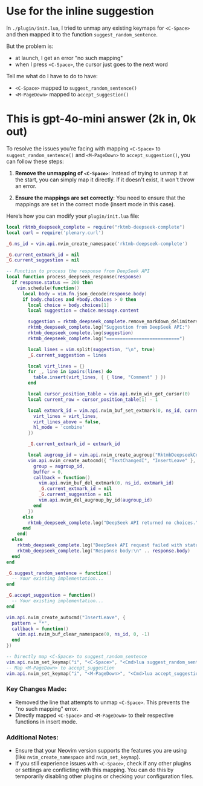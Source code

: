# Use <C-Space> for the inline suggestion

In `./plugin/init.lua`, I tried to unmap any existing keymaps for `<C-Space>` and then mapped it to the function `suggest_random_sentence`.

But the problem is:
- at launch, I get an error "no such mapping"
- when I press `<C-Space>`, the cursor just goes to the next word

Tell me what do I  have to do to have:
- `<C-Space>` mapped to `suggest_random_sentence()`
- `<M-PageDown>` mapped to `accept_suggestion()`





# This is gpt-4o-mini answer (2k in, 0k out)

To resolve the issues you're facing with mapping `<C-Space>` to `suggest_random_sentence()` and `<M-PageDown>` to `accept_suggestion()`, you can follow these steps:

1. **Remove the unmapping of `<C-Space>`**: Instead of trying to unmap it at the start, you can simply map it directly. If it doesn't exist, it won't throw an error.

2. **Ensure the mappings are set correctly**: You need to ensure that the mappings are set in the correct mode (insert mode in this case).

Here’s how you can modify your `plugin/init.lua` file:

```lua
local rktmb_deepseek_complete = require("rktmb-deepseek-complete")
local curl = require('plenary.curl')

_G.ns_id = vim.api.nvim_create_namespace('rktmb-deepseek-complete')

_G.current_extmark_id = nil
_G.current_suggestion = nil

-- Function to process the response from DeepSeek API
local function process_deepseek_response(response)
  if response.status == 200 then
    vim.schedule(function()
      local body = vim.fn.json_decode(response.body)
      if body.choices and #body.choices > 0 then
        local choice = body.choices[1]
        local suggestion = choice.message.content

        suggestion = rktmb_deepseek_complete.remove_markdown_delimiters(suggestion)
        rktmb_deepseek_complete.log("Suggestion from DeepSeek API:")
        rktmb_deepseek_complete.log(suggestion)
        rktmb_deepseek_complete.log("===========================")

        local lines = vim.split(suggestion, "\n", true)
        _G.current_suggestion = lines

        local virt_lines = {}
        for _, line in ipairs(lines) do
          table.insert(virt_lines, { { line, "Comment" } })
        end

        local cursor_position_table = vim.api.nvim_win_get_cursor(0)
        local current_row = cursor_position_table[1] - 1

        local extmark_id = vim.api.nvim_buf_set_extmark(0, ns_id, current_row, 0, {
          virt_lines = virt_lines,
          virt_lines_above = false,
          hl_mode = 'combine'
        })

        _G.current_extmark_id = extmark_id

        local augroup_id = vim.api.nvim_create_augroup("RktmbDeepseekCompleteSuggestions", { clear = true })
        vim.api.nvim_create_autocmd({ "TextChangedI", "InsertLeave" }, {
          group = augroup_id,
          buffer = 0,
          callback = function()
            vim.api.nvim_buf_del_extmark(0, ns_id, extmark_id)
            _G.current_extmark_id = nil
            _G.current_suggestion = nil
            vim.api.nvim_del_augroup_by_id(augroup_id)
          end
        })
      else
        rktmb_deepseek_complete.log("DeepSeek API returned no choices.")
      end
    end)
  else
    rktmb_deepseek_complete.log("DeepSeek API request failed with status: " .. tostring(response.status))
    rktmb_deepseek_complete.log("Response body:\n" .. response.body)
  end
end

_G.suggest_random_sentence = function()
  -- Your existing implementation...
end

_G.accept_suggestion = function()
  -- Your existing implementation...
end

vim.api.nvim_create_autocmd("InsertLeave", {
  pattern = "*",
  callback = function()
    vim.api.nvim_buf_clear_namespace(0, ns_id, 0, -1)
  end
})

-- Directly map <C-Space> to suggest_random_sentence
vim.api.nvim_set_keymap("i", "<C-Space>", "<Cmd>lua suggest_random_sentence()<CR>", { noremap = true, silent = true })
-- Map <M-PageDown> to accept_suggestion
vim.api.nvim_set_keymap("i", "<M-PageDown>", "<Cmd>lua accept_suggestion()<CR>", { noremap = true, silent = true })
```

### Key Changes Made:
- Removed the line that attempts to unmap `<C-Space>`. This prevents the "no such mapping" error.
- Directly mapped `<C-Space>` and `<M-PageDown>` to their respective functions in insert mode.

### Additional Notes:
- Ensure that your Neovim version supports the features you are using (like `nvim_create_namespace` and `nvim_set_keymap`).
- If you still experience issues with `<C-Space>`, check if any other plugins or settings are conflicting with this mapping. You can do this by temporarily disabling other plugins or checking your configuration files.


